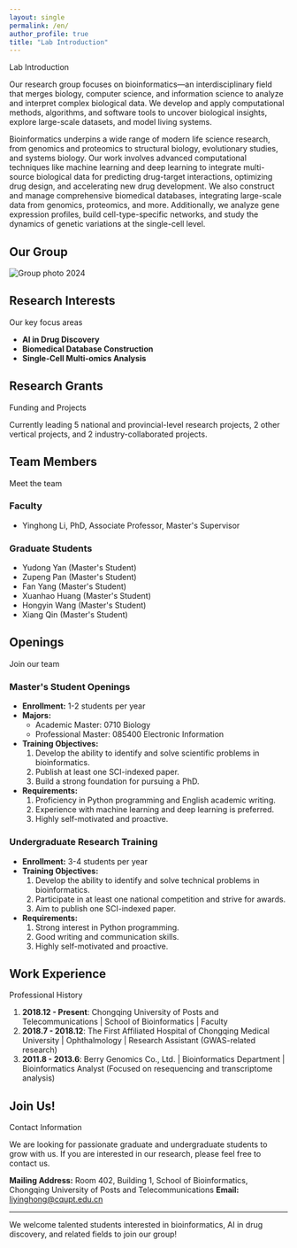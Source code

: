 ```yaml
---
layout: single
permalink: /en/
author_profile: true
title: "Lab Introduction"
---
```


<div class="header-accent-left">
  <p>Lab Introduction</p>
</div>

Our research group focuses on bioinformatics—an interdisciplinary field that merges biology, computer science, and information science to analyze and interpret complex biological data. We develop and apply computational methods, algorithms, and software tools to uncover biological insights, explore large-scale datasets, and model living systems.

Bioinformatics underpins a wide range of modern life science research, from genomics and proteomics to structural biology, evolutionary studies, and systems biology. Our work involves advanced computational techniques like machine learning and deep learning to integrate multi-source biological data for predicting drug-target interactions, optimizing drug design, and accelerating new drug development. We also construct and manage comprehensive biomedical databases, integrating large-scale data from genomics, proteomics, and more. Additionally, we analyze gene expression profiles, build cell-type-specific networks, and study the dynamics of genetic variations at the single-cell level.

<!-- Group Showcase Section -->
<div class="group-gallery-section">

  <div style="max-width: 800px; margin-left: auto; margin-right: auto;">
    <h2>Our Group</h2>
  </div>

  <div class="photo-card-modern">
    <img src="/assets/images/group.jpg" alt="Group photo 2024">
  </div>
</div>

<div class="header-accent-left">
  <h2>Research Interests</h2>
  <p>Our key focus areas</p>
</div>

*   <i class="fas fa-magic md-list-icon"></i> **AI in Drug Discovery**
*   <i class="fas fa-database md-list-icon"></i> **Biomedical Database Construction**
*   <i class="fas fa-sitemap md-list-icon"></i> **Single-Cell Multi-omics Analysis**

<div class="header-accent-left">
  <h2>Research Grants</h2>
  <p>Funding and Projects</p>
</div>

Currently leading 5 national and provincial-level research projects, 2 other vertical projects, and 2 industry-collaborated projects.

<div class="header-accent-left">
  <h2>Team Members</h2>
  <p>Meet the team</p>
</div>

### Faculty

*   Yinghong Li, PhD, Associate Professor, Master's Supervisor

### Graduate Students

*   Yudong Yan (Master's Student)
*   Zupeng Pan (Master's Student)
*   Fan Yang (Master's Student)
*   Xuanhao Huang (Master's Student)
*   Hongyin Wang (Master's Student)
*   Xiang Qin (Master's Student)

<div class="header-accent-left">
  <h2>Openings</h2>
  <p>Join our team</p>
</div>

### Master's Student Openings
*   **Enrollment:** 1-2 students per year
*   **Majors:**
    *   Academic Master: 0710 Biology
    *   Professional Master: 085400 Electronic Information
*   **Training Objectives:**
    1.  Develop the ability to identify and solve scientific problems in bioinformatics.
    2.  Publish at least one SCI-indexed paper.
    3.  Build a strong foundation for pursuing a PhD.
*   **Requirements:**
    1.  Proficiency in Python programming and English academic writing.
    2.  Experience with machine learning and deep learning is preferred.
    3.  Highly self-motivated and proactive.

### Undergraduate Research Training
*   **Enrollment:** 3-4 students per year
*   **Training Objectives:**
    1.  Develop the ability to identify and solve technical problems in bioinformatics.
    2.  Participate in at least one national competition and strive for awards.
    3.  Aim to publish one SCI-indexed paper.
*   **Requirements:**
    1.  Strong interest in Python programming.
    2.  Good writing and communication skills.
    3.  Highly self-motivated and proactive.

<div class="header-accent-left">
  <h2>Work Experience</h2>
  <p>Professional History</p>
</div>

1.  **2018.12 - Present**: Chongqing University of Posts and Telecommunications | School of Bioinformatics | Faculty
2.  **2018.7 - 2018.12**: The First Affiliated Hospital of Chongqing Medical University | Ophthalmology | Research Assistant (GWAS-related research)
3.  **2011.8 - 2013.6**: Berry Genomics Co., Ltd. | Bioinformatics Department | Bioinformatics Analyst (Focused on resequencing and transcriptome analysis)

<div class="header-accent-left">
  <h2>Join Us!</h2>
  <p>Contact Information</p>
</div>

We are looking for passionate graduate and undergraduate students to grow with us. If you are interested in our research, please feel free to contact us.

**Mailing Address:** Room 402, Building 1, School of Bioinformatics, Chongqing University of Posts and Telecommunications
**Email:** liyinghong@cqupt.edu.cn

---
We welcome talented students interested in bioinformatics, AI in drug discovery, and related fields to join our group!